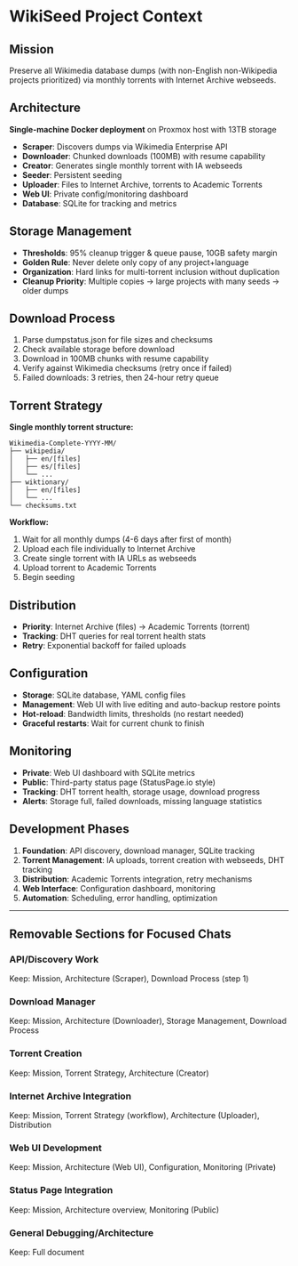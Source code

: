 # WikiSeed Project Context

## Mission
Preserve all Wikimedia database dumps (with non-English non-Wikipedia projects prioritized) via monthly torrents with Internet Archive webseeds.

## Architecture
**Single-machine Docker deployment** on Proxmox host with 13TB storage
- **Scraper**: Discovers dumps via Wikimedia Enterprise API
- **Downloader**: Chunked downloads (100MB) with resume capability  
- **Creator**: Generates single monthly torrent with IA webseeds
- **Seeder**: Persistent seeding
- **Uploader**: Files to Internet Archive, torrents to Academic Torrents
- **Web UI**: Private config/monitoring dashboard
- **Database**: SQLite for tracking and metrics

## Storage Management
- **Thresholds**: 95% cleanup trigger & queue pause, 10GB safety margin
- **Golden Rule**: Never delete only copy of any project+language
- **Organization**: Hard links for multi-torrent inclusion without duplication
- **Cleanup Priority**: Multiple copies → large projects with many seeds → older dumps

## Download Process
1. Parse dumpstatus.json for file sizes and checksums
2. Check available storage before download
3. Download in 100MB chunks with resume capability
4. Verify against Wikimedia checksums (retry once if failed)
5. Failed downloads: 3 retries, then 24-hour retry queue

## Torrent Strategy
**Single monthly torrent structure:**
```
Wikimedia-Complete-YYYY-MM/
├── wikipedia/
│   ├── en/[files]
│   ├── es/[files]
│   └── ...
├── wiktionary/
│   ├── en/[files]
│   └── ...
└── checksums.txt
```

**Workflow:**
1. Wait for all monthly dumps (4-6 days after first of month)
2. Upload each file individually to Internet Archive
3. Create single torrent with IA URLs as webseeds
4. Upload torrent to Academic Torrents
5. Begin seeding

## Distribution
- **Priority**: Internet Archive (files) → Academic Torrents (torrent)
- **Tracking**: DHT queries for real torrent health stats
- **Retry**: Exponential backoff for failed uploads

## Configuration
- **Storage**: SQLite database, YAML config files
- **Management**: Web UI with live editing and auto-backup restore points
- **Hot-reload**: Bandwidth limits, thresholds (no restart needed)
- **Graceful restarts**: Wait for current chunk to finish

## Monitoring
- **Private**: Web UI dashboard with SQLite metrics
- **Public**: Third-party status page (StatusPage.io style)
- **Tracking**: DHT torrent health, storage usage, download progress
- **Alerts**: Storage full, failed downloads, missing language statistics

## Development Phases
1. **Foundation**: API discovery, download manager, SQLite tracking
2. **Torrent Management**: IA uploads, torrent creation with webseeds, DHT tracking
3. **Distribution**: Academic Torrents integration, retry mechanisms
4. **Web Interface**: Configuration dashboard, monitoring
5. **Automation**: Scheduling, error handling, optimization

---

## Removable Sections for Focused Chats

### API/Discovery Work
Keep: Mission, Architecture (Scraper), Download Process (step 1)

### Download Manager
Keep: Mission, Architecture (Downloader), Storage Management, Download Process

### Torrent Creation  
Keep: Mission, Torrent Strategy, Architecture (Creator)

### Internet Archive Integration
Keep: Mission, Torrent Strategy (workflow), Architecture (Uploader), Distribution

### Web UI Development
Keep: Mission, Architecture (Web UI), Configuration, Monitoring (Private)

### Status Page Integration
Keep: Mission, Architecture overview, Monitoring (Public)

### General Debugging/Architecture
Keep: Full document